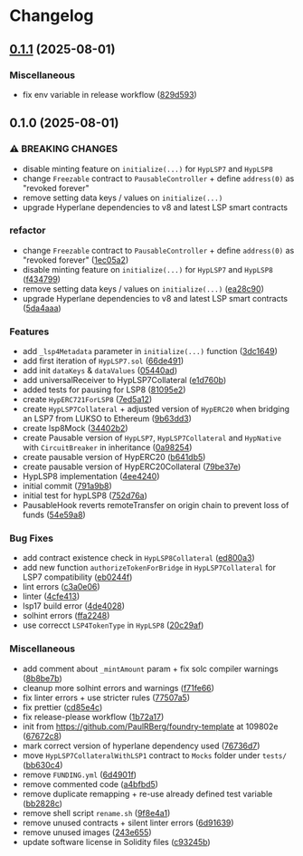 # Changelog

## [0.1.1](https://github.com/lukso-network/lsp-bridge-HypLSP7/compare/v0.1.0...v0.1.1) (2025-08-01)


### Miscellaneous

* fix env variable in release workflow ([829d593](https://github.com/lukso-network/lsp-bridge-HypLSP7/commit/829d5935c68bcaf2e526ff0a5c175527b8bcc3f3))

## 0.1.0 (2025-08-01)


### ⚠ BREAKING CHANGES

* disable minting feature on `initialize(...)` for `HypLSP7` and `HypLSP8`
* change `Freezable` contract to `PausableController` + define `address(0)` as "revoked forever"
* remove setting data keys / values on `initialize(...)`
* upgrade Hyperlane dependencies to v8 and latest LSP smart contracts

### refactor

* change `Freezable` contract to `PausableController` + define `address(0)` as "revoked forever" ([1ec05a2](https://github.com/lukso-network/lsp-bridge-HypLSP7/commit/1ec05a21ba8918408499e4082812ae587f8f4758))
* disable minting feature on `initialize(...)` for `HypLSP7` and `HypLSP8` ([f434799](https://github.com/lukso-network/lsp-bridge-HypLSP7/commit/f4347993b31c02a460cbcddd1b3a09c0d3412e72))
* remove setting data keys / values on `initialize(...)` ([ea28c90](https://github.com/lukso-network/lsp-bridge-HypLSP7/commit/ea28c9016f6c319f45be20d2658dc93c69a52965))
* upgrade Hyperlane dependencies to v8 and latest LSP smart contracts ([5da4aaa](https://github.com/lukso-network/lsp-bridge-HypLSP7/commit/5da4aaa479f702f1e84ed531a4f7c20e1a06967e))


### Features

* add `_lsp4Metadata` parameter in `initialize(...)` function ([3dc1649](https://github.com/lukso-network/lsp-bridge-HypLSP7/commit/3dc1649e69102ffceb6ca6c71d05a5e3d03805d6))
* add first iteration of `HypLSP7.sol` ([66de491](https://github.com/lukso-network/lsp-bridge-HypLSP7/commit/66de491fa4d83260867214e02a520996ea678a8f))
* add init `dataKeys` & `dataValues` ([05440ad](https://github.com/lukso-network/lsp-bridge-HypLSP7/commit/05440ad53601c60669669b193c7b95f49c40d0d1))
* add universalReceiver to HypLSP7Collateral ([e1d760b](https://github.com/lukso-network/lsp-bridge-HypLSP7/commit/e1d760b0518845c34fa516d0d0a792c0ba843226))
* added tests for pausing for LSP8 ([81095e2](https://github.com/lukso-network/lsp-bridge-HypLSP7/commit/81095e27fa910caaa1760180df40dc967ec53d24))
* create `HypERC721ForLSP8` ([7ed5a12](https://github.com/lukso-network/lsp-bridge-HypLSP7/commit/7ed5a1212b1cd37acc3d6b6d18eaa7304522b1b1))
* create `HypLSP7Collateral` + adjusted version of `HypERC20` when bridging an LSP7 from LUKSO to Ethereum ([9b63dd3](https://github.com/lukso-network/lsp-bridge-HypLSP7/commit/9b63dd32fa2f7b22df64d29e4bfddd2feca7c520))
* create lsp8Mock ([34402b2](https://github.com/lukso-network/lsp-bridge-HypLSP7/commit/34402b2e6f8d98f9afba9d2efc0f8d06c8a1b0c8))
* create Pausable version of `HypLSP7`, `HypLSP7Collateral` and `HypNative` with `CircuitBreaker` in inheritance ([0a98254](https://github.com/lukso-network/lsp-bridge-HypLSP7/commit/0a9825440295c72a74d89572cb6c47b7b93c545b))
* create pausable version of HypERC20 ([b641db5](https://github.com/lukso-network/lsp-bridge-HypLSP7/commit/b641db595cc29b01645d064a6f892e51e67e7d8d))
* create pausable version of HypERC20Collateral ([79be37e](https://github.com/lukso-network/lsp-bridge-HypLSP7/commit/79be37ecb10ea2236a145ec681ea92a36e81065e))
* HypLSP8 implementation ([4ee4240](https://github.com/lukso-network/lsp-bridge-HypLSP7/commit/4ee424059a1cd27b37559c682786bc660da57347))
* initial commit ([791a9b8](https://github.com/lukso-network/lsp-bridge-HypLSP7/commit/791a9b815245877769d170a77bfb64ccb2dd960b))
* initial test for hypLSP8 ([752d76a](https://github.com/lukso-network/lsp-bridge-HypLSP7/commit/752d76a5ee48919b0ca0eb7ed9264f2c0f9a6167))
* PausableHook reverts remoteTransfer on origin chain to prevent loss of funds ([54e59a8](https://github.com/lukso-network/lsp-bridge-HypLSP7/commit/54e59a8e5b4addd32abaf515b346fa2891e549f5))


### Bug Fixes

* add contract existence check in `HypLSP8Collateral` ([ed800a3](https://github.com/lukso-network/lsp-bridge-HypLSP7/commit/ed800a35fa086b8c9ee67be14f683305a022c60a))
* add new function `authorizeTokenForBridge` in `HypLSP7Collateral` for LSP7 compatibility ([eb0244f](https://github.com/lukso-network/lsp-bridge-HypLSP7/commit/eb0244fa6210fac64ed599350d87518f7514f43e))
* lint errors ([c3a0e06](https://github.com/lukso-network/lsp-bridge-HypLSP7/commit/c3a0e06a0084a198a57b92e9a7f8c648a8eb0cab))
* linter ([4cfe413](https://github.com/lukso-network/lsp-bridge-HypLSP7/commit/4cfe41381884d8169e73461e7a90befe5c675ce2))
* lsp17 build error ([4de4028](https://github.com/lukso-network/lsp-bridge-HypLSP7/commit/4de4028be2571327ee108ecf68c1d8521471dc6b))
* solhint errors ([ffa2248](https://github.com/lukso-network/lsp-bridge-HypLSP7/commit/ffa22482526b8617de8d5d79cd8a1e7600a135fe))
* use correcct `LSP4TokenType` in `HypLSP8` ([20c29af](https://github.com/lukso-network/lsp-bridge-HypLSP7/commit/20c29afe9bc259d5aa6d145b45adc355ee6ab668))


### Miscellaneous

* add comment about `_mintAmount` param + fix solc compiler warnings ([8b8be7b](https://github.com/lukso-network/lsp-bridge-HypLSP7/commit/8b8be7bd210516c61ded639ca90becf89ab99994))
* cleanup more solhint errors and warnings ([f71fe66](https://github.com/lukso-network/lsp-bridge-HypLSP7/commit/f71fe666ee7aeada39a2385dae251a96524a6bb6))
* fix linter errors + use stricter rules ([77507a5](https://github.com/lukso-network/lsp-bridge-HypLSP7/commit/77507a5f53afc6515ca0f6de4bcb3fbb89bbaf9a))
* fix prettier ([cd85e4c](https://github.com/lukso-network/lsp-bridge-HypLSP7/commit/cd85e4c5af53e6d44f4ca4df61565f7cc0a5c5bd))
* fix release-please workflow ([1b72a17](https://github.com/lukso-network/lsp-bridge-HypLSP7/commit/1b72a1764504d1e090648f40dc3e056b01b431e2))
* init from https://github.com/PaulRBerg/foundry-template at 109802e ([67672c8](https://github.com/lukso-network/lsp-bridge-HypLSP7/commit/67672c83c7cdfb72301b81a3ba69592d0f03e4be))
* mark correct version of hyperlane dependency used ([76736d7](https://github.com/lukso-network/lsp-bridge-HypLSP7/commit/76736d724618cf348e712e02aac0a0a48e5d4a53))
* move `HypLSP7CollateralWithLSP1` contract to `Mocks` folder under `tests/` ([bb630c4](https://github.com/lukso-network/lsp-bridge-HypLSP7/commit/bb630c475ef3d0bc3b7ccbc6f70bdb0383bda3cc))
* remove `FUNDING.yml` ([6d4901f](https://github.com/lukso-network/lsp-bridge-HypLSP7/commit/6d4901fa05172c7d7f3771aeffdeb369027ec8e1))
* remove commented code ([a4bfbd5](https://github.com/lukso-network/lsp-bridge-HypLSP7/commit/a4bfbd5e2c605ebd800f19c4228d5bb7ac27454f))
* remove duplicate remapping + re-use already defined test variable ([bb2828c](https://github.com/lukso-network/lsp-bridge-HypLSP7/commit/bb2828c55bae99652e757da19aea956224cc6764))
* remove shell script `rename.sh` ([9f8e4a1](https://github.com/lukso-network/lsp-bridge-HypLSP7/commit/9f8e4a15d76b19ee56c565a4f64a0641f231bdb6))
* remove unused contracts + silent linter errors ([6d91639](https://github.com/lukso-network/lsp-bridge-HypLSP7/commit/6d916394747600c031f6c4740b20c077fa605686))
* remove unused images ([243e655](https://github.com/lukso-network/lsp-bridge-HypLSP7/commit/243e655b25934073f9eacd2521311f455093f5d7))
* update software license in Solidity files ([c93245b](https://github.com/lukso-network/lsp-bridge-HypLSP7/commit/c93245b0dcddb6caf6b964ab79d0c4559657feec))
